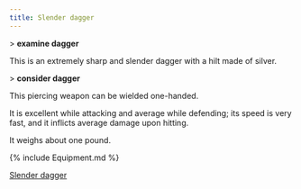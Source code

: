 ```yaml
---
title: Slender dagger
---
```


\> **examine dagger**

This is an extremely sharp and slender dagger with a hilt made of
silver.

\> **consider dagger**

This piercing weapon can be wielded one-handed.

It is excellent while attacking and average while defending; its speed
is very fast, and it inflicts average damage upon hitting.

It weighs about one pound.

{% include Equipment.md %}

[Slender dagger](Category:_Piercing_weapons "wikilink")